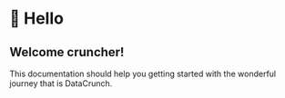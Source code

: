 # 👋 Hello

## Welcome cruncher!

This documentation should help you getting started with the wonderful journey that is DataCrunch.

